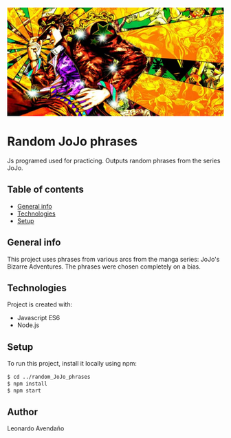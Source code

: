 ![alt text][logo]

# Random JoJo phrases

Js programed used for practicing. Outputs random phrases from the series JoJo. 

## Table of contents
* [General info](#general-info)
* [Technologies](#technologies)
* [Setup](#setup)

## General info
This project uses phrases from various arcs from the manga series: JoJo's Bizarre Adventures. The phrases were chosen completely on a bias.
	
## Technologies
Project is created with:
* Javascript ES6
* Node.js
	
## Setup
To run this project, install it locally using npm:

```
$ cd ../random_JoJo_phrases
$ npm install
$ npm start
```
## Author
Leonardo Avendaño

[logo]: ./images/jojopic.jpg "random JoJo picture"
